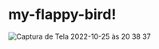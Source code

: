 # my-flappy-bird!
![Captura de Tela 2022-10-25 às 20 38 37](https://user-images.githubusercontent.com/26682838/197901701-820f335c-4a7a-4f24-93f6-29c6d4bfbc19.png)
